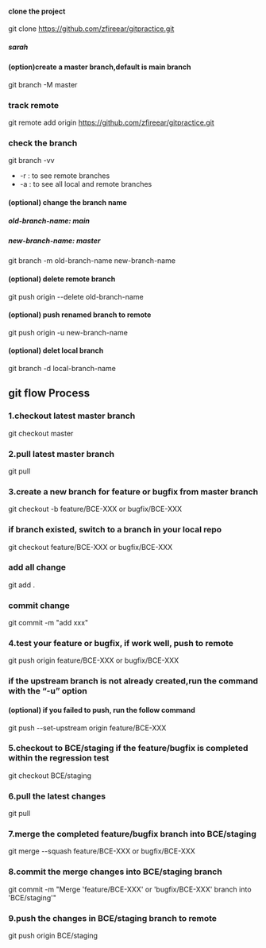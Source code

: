 #### clone the project
git clone https://github.com/zfireear/gitpractice.git

##### sarah
#### (option)create a master branch,default is main branch
git branch -M master
### track remote
git remote add origin https://github.com/zfireear/gitpractice.git

### check the branch
git branch -vv 
- -r : to see remote branches
- -a : to see all local and remote branches

#### (optional) change the branch name
##### old-branch-name: main
##### new-branch-name: master
git branch -m old-branch-name new-branch-name
#### (optional) delete remote branch
git push origin --delete old-branch-name
#### (optional) push renamed branch to remote
git push origin -u new-branch-name
#### (optional) delet local branch
git branch -d local-branch-name

## git flow Process

### 1.checkout latest master branch
git checkout master

### 2.pull latest master branch
git pull

### 3.create a new branch for feature or bugfix from master branch
git checkout -b feature/BCE-XXX or bugfix/BCE-XXX

### if branch existed, switch to a branch in your local repo
git checkout feature/BCE-XXX or bugfix/BCE-XXX

### add all change 
git add .
### commit change
git commit -m "add xxx"

### 4.test your feature or bugfix, if work well, push to remote
git push origin feature/BCE-XXX or bugfix/BCE-XXX
### if the upstream branch is not already created,run the command with the “-u” option

#### (optional) if you failed to push, run the follow command
git push --set-upstream origin feature/BCE-XXX

### 5.checkout to BCE/staging if the feature/bugfix is completed within the regression test
git checkout BCE/staging

### 6.pull the latest changes
git pull

### 7.merge the completed feature/bugfix branch into BCE/staging
git merge --squash feature/BCE-XXX or bugfix/BCE-XXX

### 8.commit the merge changes into BCE/staging branch
git commit -m "Merge 'feature/BCE-XXX' or 'bugfix/BCE-XXX' branch into 'BCE/staging'"

### 9.push the changes in BCE/staging branch to remote
git push origin BCE/staging


